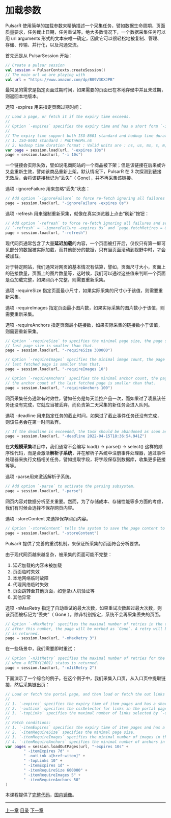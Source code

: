 加载参数
=

PulsarR 使用简单的加载参数来精确描述一个采集任务，譬如数据生命周期，页面质量要求，任务截止日期，任务重试等。绝大多数情况下，一个数据采集任务可以用 url arguments 形式的文本来唯一确定，因此它可以很轻松地被复制、管理、存储、传输、并行化，以及沟通交流。

首先还是从 PulsarSession 开始：

```kotlin
// Create a pulsar session
val session = PulsarContexts.createSession()
// The main url we are playing with
val url = "https://www.amazon.com/dp/B09V3KXJPB"
```

最常见的需求是指定页面过期时间，如果需要的页面已在本地存储中并且未过期，则返回本地版本。

选项 -expires 用来指定页面过期时间：

```kotlin
// Load a page, or fetch it if the expiry time exceeds.
//
// Option `-expires` specifies the expiry time and has a short form `-i`.
//
// The expiry time support both ISO-8601 standard and hadoop time duration format:
// 1. ISO-8601 standard : PnDTnHnMn.nS
// 2. Hadoop time duration format : Valid units are : ns, us, ms, s, m, h, d.
var page = session.load(url, "-expires 10s")
page = session.load(url, "-i 10s")
```

一个链接会实际失效，譬如说电商网站的一个商品被下架；但是该链接在后来或许又会重新生效，譬如该商品重新上架。默认情况下，PulsarR 在 3 次探测到链接无效后，会将该链接标记为“丢失”（ Gone），并不再采集该链接。

选项 -ignoreFailure 用来忽略“丢失”状态：

```kotlin
// Add option `-ignoreFailure` to force re-fetch ignoring all failures even if `fetchRetries` exceeds the maximal.
page = session.load(url, "-ignoreFailure -expires 0s")
```

选项 -refresh 用来强制重新采集，就像在真实浏览器上点击“刷新”按钮： 

```kotlin
// Add option `-refresh` to force re-fetch ignoring all failures and set `fetchRetries` to be 0,
// `-refresh` = `-ignoreFailure -expires 0s` and `page.fetchRetires = 0`.
page = session.load(url, "-refresh")
```

现代网页通常包含了大量**延迟加载**的内容，一个页面被打开后，仅仅只有第一屏可见部分的数据被实际加载，而其他部分的数据，只有当页面滚动到视野中时，才会被加载。

对于特定网站，我们通常对网页的基本情况有估算，譬如，页面尺寸大小，页面上的链接数量，页面上的图片数量等，这时候，我们可以通过这些值来判断一个页面是否加载完整，如果网页不完整，则需要重新采集。

选项 -requireSize 指定页面最小尺寸，如果实际采集的尺寸小于该值，则需要重新采集。

选项 -requireImages 指定页面最小图片数，如果实际采集的图片数小于该值，则需要重新采集。

选项 -requireAnchors 指定页面最小链接数，如果实际采集的链接数小于该值，则需要重新采集。

```kotlin
// Option `-requireSize` to specifies the minimal page size, the page should be re-fetch if the
// last page size is smaller than that.
page = session.load(url, "-requireSize 300000")

// Option `-requireImages` specifies the minimal image count, the page should be re-fetch if the image count of the
// last fetched page is smaller than that.
page = session.load(url, "-requireImages 10")

// Option `-requireAnchors` specifies the minimal anchor count, the page should be re-fetch if
// the anchor count of the last fetched page is smaller than that.
page = session.load(url, "-requireAnchors 100")
```

网页采集任务通常有时效性，譬如任务是每天监控产品一次，而如果过了凌晨该任务还没有完成，它就应当被丢弃，而负责第二天采集的新任务会进入队列。

选项 -deadline 用来指定任务的截止时间，如果过了截止事件任务还没有完成，则该任务会在第一时间丢弃。

```kotlin
// If the deadline is exceeded, the task should be abandoned as soon as possible.
page = session.load(url, "-deadline 2022-04-15T18:36:54.941Z")
```

在**大规模采集**项目中，我们通常不会编写 load() -> parse() -> select() 这样的顺序性代码，而是会激活**解析子系统**，并在解析子系统中注册事件处理器，通过事件处理器来执行文档相关任务，譬如提取字段，将字段保存到数据库，收集更多链接等等。

选项 -parse用来激活解析子系统。

```kotlin
// Add option `-parse` to activate the parsing subsystem.
page = session.load(url, "-parse")
```

网页内容对数据分析至关重要。然而，为了存储成本、存储性能等多方面的考虑，我们有时候会选择不保存网页内容。

选项 -storeContent 来选择保存网页内容。

```kotlin
// Option `-storeContent` tells the system to save the page content to the storage.
page = session.load(url, "-storeContent")
```

PulsarR 提供了完善的重试机制，来保证所采集的页面符合分析要求。

由于现代网页越来越复杂，被采集的页面可能不完整：

1. 延迟加载的内容未被加载
2. 页面临时失效
3. 本地网络临时故障
4. 代理网络临时失效
5. 页面跳转至其他页面，如登录/人机验证等
6. 其他异常

选项 -nMaxRetry 指定了自动重试的最大次数，如果重试次数超过最大次数，则该页面被标记为“丢失”（ Gone ）。除非特别指定，系统不会再采集丢失的页面。

```kotlin
// Option `-nMaxRetry` specifies the maximal number of retries in the crawl loop, and if it's still failed
// after this number, the page will be marked as `Gone`. A retry will be triggered when a RETRY(1601) status code
// is returned.
page = session.load(url, "-nMaxRetry 3")
```

在一些场景中，我们需要即时重试：

```kotlin
// Option `-nJitRetry` specifies the maximal number of retries for the load phase, which will be triggered
// when a RETRY(1601) status is returned.
page = session.load(url, "-nJitRetry 2")
```

下面演示了一个综合的例子。在这个例子中，我们采集入口页，从入口页中提取链接，然后采集链出页：

```kotlin
// Load or fetch the portal page, and then load or fetch the out links selected by `-outLink`.
//
// 1. `-expires` specifies the expiry time of item pages and has a short form `-ii`.
// 2. `-outLink` specifies the cssSelector for links in the portal page to load.
// 3. `-topLinks` specifies the maximal number of links selected by `-outLink`.
//
// Fetch conditions:
// 1. `-itemExpires` specifies the expiry time of item pages and has a short form `-ii`.
// 2. `-itemRequireSize` specifies the minimal page size.
// 3. `-itemRequireImages` specifies the minimal number of images in the page.
// 4. `-itemRequireAnchors` specifies the minimal number of anchors in the page.
var pages = session.loadOutPages(url, "-expires 10s" +
        " -itemExpires 7d" +
        " -outLink a[href~=item]" +
        " -topLinks 10" +
        " -itemExpires 1d" +
        " -itemRequireSize 600000" +
        " -itemRequireImages 5" +
        " -itemRequireAnchors 50"
)
```

本课程提供了[完整代码](../../../pulsar-app/pulsar-examples/src/main/kotlin/ai/platon/pulsar/examples/_1_LoadOptions.kt)，[国内镜像](https://gitee.com/platonai_galaxyeye/pulsarr/blob/1.10.x/pulsar-app/pulsar-examples/src/main/kotlin/ai/platon/pulsar/examples/_1_LoadOptions.kt)。

------

[上一章](2basic-usage.md) [目录](1home.md) [下一章](4data-extraction.md)

